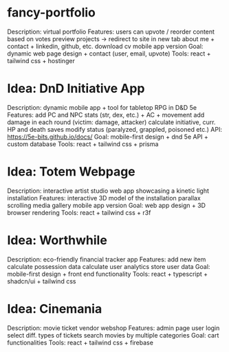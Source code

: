 # fancy-portfolio
Description: virtual portfolio
Features: 
    users can upvote / reorder content based on votes
    preview projects → redirect to site in new tab
    about me + contact + linkedin, github, etc.
    download cv
    mobile app version
Goal: dynamic web page design + contact (user, email, upvote)
Tools: react + tailwind css + hostinger

# Idea: DnD Initiative App
Description: dynamic mobile app + tool for tabletop RPG in D&D 5e
Features: 
    add PC and NPC stats (str, dex, etc.) + AC + movement
    add damage in each round (victim: damage, attacker)
    calculate initiative, curr. HP and death saves
    modify status (paralyzed, grappled, poisoned  etc.) 
        API: https://5e-bits.github.io/docs/
Goal: mobile-first design + dnd 5e API + custom database
Tools: react + tailwind css + prisma

# Idea: Totem Webpage
Description: interactive artist studio web app showcasing a kinetic light installation
Features: 
    interactive 3D model of the installation
    parallax scrolling
    media gallery
    mobile app version
Goal: web app design + 3D browser rendering
Tools: react + tailwind css + r3f

# Idea: Worthwhile
Description: eco-friendly financial tracker app
Features: 
    add new item
    calculate possession data
    calculate user analytics
    store user data
Goal: mobile-first design + front end functionality
Tools: react + typescript + shadcn/ui + tailwind css

# Idea: Cinemania
Description: movie ticket vendor webshop
Features: 
    admin page
    user login
    select diff. types of tickets
    search movies by multiple categories
Goal: cart functionalities
Tools: react + tailwind css + firebase
